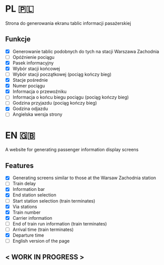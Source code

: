 # PL 🇵🇱
Strona do generowania ekranu tablic informacji pasażerskiej

## Funkcje
- [x] Generowanie tablic podobnych do tych na stacji Warszawa Zachodnia
- [ ] Opóźnienie pociągu
- [x] Pasek informacyjny
- [x] Wybór stacji końcowej
- [ ] Wybór stacji początkowej (pociąg kończy bieg)
- [x] Stacje pośrednie
- [x] Numer pociągu
- [x] Informacja o przewoźniku
- [ ] Informacja o końcu biegu pociągu (pociąg kończy bieg)
- [ ] Godzina przyjazdu (pociąg kończy bieg)
- [x] Godzina odjazdu
- [ ] Angielska wersja strony

# EN 🇬🇧
A website for generating passenger information display screens

## Features
- [x] Generating screens similar to those at the Warsaw Zachodnia station
- [ ] Train delay
- [x] Information bar
- [x] End station selection
- [ ] Start station selection (train terminates)
- [x] Via stations
- [x] Train number
- [x] Carrier information
- [ ] End of train run information (train terminates)
- [ ] Arrival time (train terminates)
- [x] Departure time
- [ ] English version of the page

## < WORK IN PROGRESS > 
